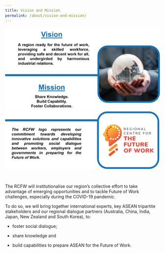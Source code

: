 ```yaml
---
title: Vision and Mission
permalink: /about/vision-and-mission/
---
```

![](/images/Vision-and-Mission.png)
![](/images/RCFW-logo.png)

<br>

The RCFW will institutionalise our region’s collective effort to take advantage of emerging opportunities and to tackle Future of Work challenges, especially during the COVID-19 pandemic.

To do so, we will bring together international experts, key ASEAN tripartite stakeholders and our regional dialogue partners (Australia, China, India, Japan, New Zealand and South Korea), to:

- foster social dialogue;

- share knowledge and

- build capabilities to prepare ASEAN for the Future of Work.